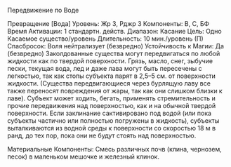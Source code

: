 
Передвижение по Воде

Превращение [Вода]
Уровень: Жр 3, Рджр 3
Компоненты: В, С, БФ
Время Активации: 1 стандартн. действ.
Диапазон: Касание
Цель: Одно Касаемое существо/уровень
Длительность: 10 мин./уровень (П)
Спасбросок: Воля нейтрализует
(безвредно)
Устойчивость к Магии: Да (безвредно)
Заколдованные существа могут передвигаться по любой жидкости как по
твердой поверхности. Грязь, масло,
снег, зыбучие пески, текущая вода, лед
и даже лава могут быть пересечены
с легкостью, так как стопы субъекта
парят в 2,5–5 см. от поверхности жидкости. (Существа передвигающиеся
через бурлящую лаву все также переносят повреждения от жары, так как они
слишком близки к лаве). Субъект может
ходить, бегать, применять стремительность и прочие передвижения над поверхностью, как и на обычной твердой
поверхности.
Если заклинание сактивировано под
водой (или пока субъекты частично или
полностью погружены в жидкость),
субъекты выталкиваются из водной
среды к поверхности со скоростью 18
м в ранд, до тех пор, пока они не будут
стоять над поверхностью.

Материальные Компоненты: Смесь
различных почв (клина, чернозем, песок) в маленьком мешочке и железный
клинок.